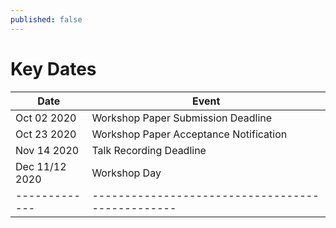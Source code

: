 ```yaml
---
published: false
---
```


<h1 class="h2 text-center pt-3 pb-5">Key Dates</h1>

<div class="table-sm table-hover d-flex justify-content-center" markdown="1">

| Date        | Event                                          |
|-------------|------------------------------------------------|
| Oct 02 2020 | Workshop Paper Submission Deadline             |
| Oct 23 2020 | Workshop Paper Acceptance Notification         |
| Nov 14 2020 | Talk Recording Deadline                        |
| Dec 11/12 2020 | Workshop Day                                  |
|-------------|------------------------------------------------|


</div>